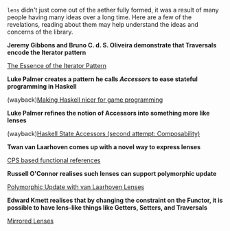 `lens` didn't just come out of the aether fully formed, it was a result of many people having many ideas over a long time. Here are a few of the revelations, reading about them may help understand the ideas and concerns of the library.

**Jeremy Gibbons and Bruno C. d. S. Oliveira demonstrate that Traversals encode the Iterator pattern**

[The Essence of the Iterator Pattern](http://www.cs.ox.ac.uk/jeremy.gibbons/publications/iterator.pdf)

**Luke Palmer creates a pattern he calls _Accessors_ to ease stateful programming in Haskell**

(wayback)[Making Haskell nicer for game programming](http://web.archive.org/web/20080515203207/http://luqui.org/blog/archives/2007/07/26/making-haskell-nicer-for-game-programming/)

**Luke Palmer refines the notion of Accessors into something more like lenses**

(wayback)[Haskell State Accessors (second attempt: Composability)](http://web.archive.org/web/20071023064034/http://luqui.org/blog/archives/2007/08/05/haskell-state-accessors-second-attempt-composability/)

**Twan van Laarhoven comes up with a novel way to express lenses**

[CPS based functional references](http://www.twanvl.nl/blog/haskell/cps-functional-references)

**Russell O'Connor realises such lenses can support polymorphic update**

[Polymorphic Update with van Laarhoven Lenses](http://r6.ca/blog/20120623T104901Z.html)

**Edward Kmett realises that by changing the constraint on the Functor, it is possible to have lens-like things like Getters, Setters, and Traversals**

[Mirrored Lenses](http://comonad.com/reader/2012/mirrored-lenses/)